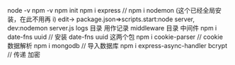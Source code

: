 node -v
npm -v
npm init
npm i express
// npm i nodemon (这个已经全局安装，在此不用再 i)
edit-> package.json=>scripts.start:node server, dev:nodemon server.js
logs 目录 用作记录
middleware 目录 中间件
npm i date-fns uuid // 安装 date-fns uuid 这两个包
npm i cookie-parser // cookie 数据解析
npm i mongodb // 导入数据库
npm i express-async-handler bcrypt // 传递 加密
